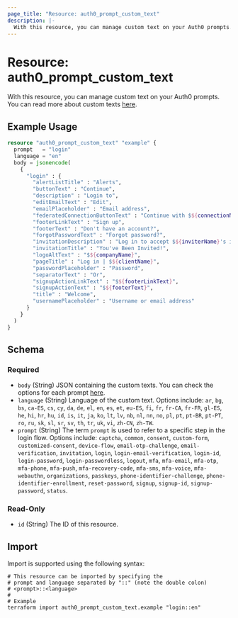 ```yaml
---
page_title: "Resource: auth0_prompt_custom_text"
description: |-
  With this resource, you can manage custom text on your Auth0 prompts. You can read more about custom texts here https://auth0.com/docs/customize/universal-login-pages/customize-login-text-prompts.
---
```


# Resource: auth0_prompt_custom_text

With this resource, you can manage custom text on your Auth0 prompts. You can read more about custom texts [here](https://auth0.com/docs/customize/universal-login-pages/customize-login-text-prompts).

## Example Usage

```terraform
resource "auth0_prompt_custom_text" "example" {
  prompt   = "login"
  language = "en"
  body = jsonencode(
    {
      "login" : {
        "alertListTitle" : "Alerts",
        "buttonText" : "Continue",
        "description" : "Login to",
        "editEmailText" : "Edit",
        "emailPlaceholder" : "Email address",
        "federatedConnectionButtonText" : "Continue with $${connectionName}",
        "footerLinkText" : "Sign up",
        "footerText" : "Don't have an account?",
        "forgotPasswordText" : "Forgot password?",
        "invitationDescription" : "Log in to accept $${inviterName}'s invitation to join $${companyName} on $${clientName}.",
        "invitationTitle" : "You've Been Invited!",
        "logoAltText" : "$${companyName}",
        "pageTitle" : "Log in | $${clientName}",
        "passwordPlaceholder" : "Password",
        "separatorText" : "Or",
        "signupActionLinkText" : "$${footerLinkText}",
        "signupActionText" : "$${footerText}",
        "title" : "Welcome",
        "usernamePlaceholder" : "Username or email address"
      }
    }
  )
}
```

<!-- schema generated by tfplugindocs -->
## Schema

### Required

- `body` (String) JSON containing the custom texts. You can check the options for each prompt [here](https://auth0.com/docs/customize/universal-login-pages/customize-login-text-prompts#prompt-values).
- `language` (String) Language of the custom text. Options include: `ar`, `bg`, `bs`, `ca-ES`, `cs`, `cy`, `da`, `de`, `el`, `en`, `es`, `et`, `eu-ES`, `fi`, `fr`, `fr-CA`, `fr-FR`, `gl-ES`, `he`, `hi`, `hr`, `hu`, `id`, `is`, `it`, `ja`, `ko`, `lt`, `lv`, `nb`, `nl`, `nn`, `no`, `pl`, `pt`, `pt-BR`, `pt-PT`, `ro`, `ru`, `sk`, `sl`, `sr`, `sv`, `th`, `tr`, `uk`, `vi`, `zh-CN`, `zh-TW`.
- `prompt` (String) The term `prompt` is used to refer to a specific step in the login flow. Options include: `captcha`, `common`, `consent`, `custom-form`, `customized-consent`, `device-flow`, `email-otp-challenge`, `email-verification`, `invitation`, `login`, `login-email-verification`, `login-id`, `login-password`, `login-passwordless`, `logout`, `mfa`, `mfa-email`, `mfa-otp`, `mfa-phone`, `mfa-push`, `mfa-recovery-code`, `mfa-sms`, `mfa-voice`, `mfa-webauthn`, `organizations`, `passkeys`, `phone-identifier-challenge`, `phone-identifier-enrollment`, `reset-password`, `signup`, `signup-id`, `signup-password`, `status`.

### Read-Only

- `id` (String) The ID of this resource.

## Import

Import is supported using the following syntax:

```shell
# This resource can be imported by specifying the
# prompt and language separated by "::" (note the double colon)
# <prompt>::<language>
#
# Example
terraform import auth0_prompt_custom_text.example "login::en"
```

